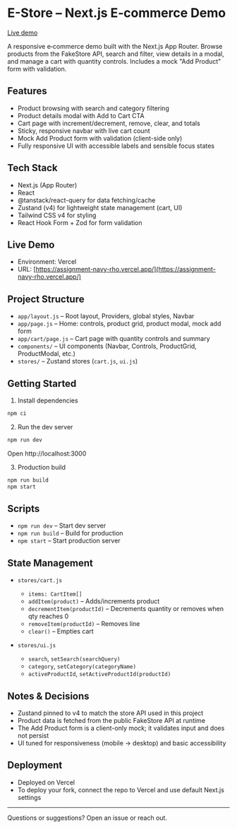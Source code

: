 # E-Store – Next.js E‑commerce Demo

[Live demo](https://assignment-navy-rho.vercel.app/)

A responsive e‑commerce demo built with the Next.js App Router. Browse products from the FakeStore API, search and filter, view details in a modal, and manage a cart with quantity controls. Includes a mock "Add Product" form with validation.

## Features

- Product browsing with search and category filtering
- Product details modal with Add to Cart CTA
- Cart page with increment/decrement, remove, clear, and totals
- Sticky, responsive navbar with live cart count
- Mock Add Product form with validation (client-side only)
- Fully responsive UI with accessible labels and sensible focus states

## Tech Stack

- Next.js (App Router)
- React
- @tanstack/react-query for data fetching/cache
- Zustand (v4) for lightweight state management (cart, UI)
- Tailwind CSS v4 for styling
- React Hook Form + Zod for form validation

## Live Demo

- Environment: Vercel
- URL: [https://assignment-navy-rho.vercel.app/](https://assignment-navy-rho.vercel.app/)

## Project Structure

- `app/layout.js` – Root layout, Providers, global styles, Navbar
- `app/page.js` – Home: controls, product grid, product modal, mock add form
- `app/cart/page.js` – Cart page with quantity controls and summary
- `components/` – UI components (Navbar, Controls, ProductGrid, ProductModal, etc.)
- `stores/` – Zustand stores (`cart.js`, `ui.js`)

## Getting Started

1. Install dependencies

```bash
npm ci
```

2. Run the dev server

```bash
npm run dev
```

Open http://localhost:3000

3. Production build

```bash
npm run build
npm start
```

## Scripts

- `npm run dev` – Start dev server
- `npm run build` – Build for production
- `npm start` – Start production server

## State Management

- `stores/cart.js`

  - `items: CartItem[]`
  - `addItem(product)` – Adds/increments product
  - `decrementItem(productId)` – Decrements quantity or removes when qty reaches 0
  - `removeItem(productId)` – Removes line
  - `clear()` – Empties cart

- `stores/ui.js`
  - `search`, `setSearch(searchQuery)`
  - `category`, `setCategory(categoryName)`
  - `activeProductId`, `setActiveProductId(productId)`

## Notes & Decisions

- Zustand pinned to v4 to match the store API used in this project
- Product data is fetched from the public FakeStore API at runtime
- The Add Product form is a client-only mock; it validates input and does not persist
- UI tuned for responsiveness (mobile → desktop) and basic accessibility

## Deployment

- Deployed on Vercel
- To deploy your fork, connect the repo to Vercel and use default Next.js settings

---

Questions or suggestions? Open an issue or reach out.
